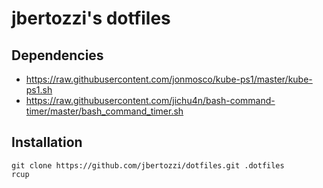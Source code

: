 # jbertozzi's dotfiles

## Dependencies

* https://raw.githubusercontent.com/jonmosco/kube-ps1/master/kube-ps1.sh
* https://raw.githubusercontent.com/jichu4n/bash-command-timer/master/bash_command_timer.sh

## Installation

```
git clone https://github.com/jbertozzi/dotfiles.git .dotfiles
rcup
```
